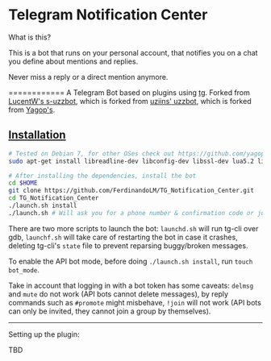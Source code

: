 Telegram Notification Center
============

What is this? 

This is a bot that runs on your personal account, that notifies you on a chat you define about mentions and replies.

Never miss a reply or a direct mention anymore. 

============
A Telegram Bot based on plugins using [tg](https://github.com/Rondoozle/tg). Forked from [LucentW's s-uzzbot](https://github.com/LucentW/s-uzzbot), which is forked from [uziins' uzzbot](https://github.com/uziins/uzzbot), which is forked from [Yagop's](https://github.com/yagop/telegram-bot).

[Installation](https://github.com/yagop/telegram-bot/wiki/Installation)
------------
```bash
# Tested on Debian 7, for other OSes check out https://github.com/yagop/telegram-bot/wiki/Installation
sudo apt-get install libreadline-dev libconfig-dev libssl-dev lua5.2 liblua5.2-dev libevent-dev make unzip git redis-server g++ libjansson-dev libpython-dev expat libexpat1-dev
```

```bash
# After installing the dependencies, install the bot
cd $HOME
git clone https://github.com/FerdinandoLM/TG_Notification_Center.git
cd TG_Notification_Center
./launch.sh install
./launch.sh # Will ask you for a phone number & confirmation code or just your bot token.
```

There are two more scripts to launch the bot: `launchd.sh` will run tg-cli over gdb, `launchf.sh` will take care of restarting the bot in case it crashes, deleting tg-cli's `state` file to prevent reparsing buggy/broken messages.

To enable the API bot mode, before doing `./launch.sh install`, run `touch bot_mode`.

Take in account that logging in with a bot token has some caveats: `delmsg` and `mute` do not work (API bots cannot delete messages), by reply commands such as `#promote` might misbehave, `!join` will not work (API bots can only be invited, they cannot join a group by themselves).

----------

Setting up the plugin:

TBD



